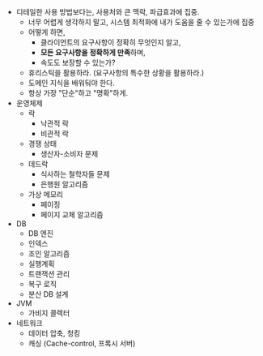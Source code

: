 - 디테일한 사용 방법보다는, 사용처와 큰 맥락, 파급효과에 집중.
	- 너무 어렵게 생각하지 말고, 시스템 최적화에 내가 도움을 줄 수 있는가에 집중
	- 어떻게 하면, 
		- 클라이언트의 요구사항이 정확히 무엇인지 알고, 
		- **모든 요구사항을 정확하게 만족**하며, 
		- 속도도 보장할 수 있는가?
	- 휴리스틱을 활용하라. (요구사항의 특수한 상황을 활용하라.)
	- 도메인 지식을 배워둬야 한다.
	- 항상 가장 "단순"하고 "명확"하게.
- 운영체제
	- 락
		- 낙관적 락
		- 비관적 락
	- 경쟁 상태
		- 생산자-소비자 문제
	- 데드락
		- 식사하는 철학자들 문제
		- 은행원 알고리즘
	- 가상 메모리
		- 페이징
		- 페이지 교체 알고리즘
- DB
	- DB 엔진
	- 인덱스
	- 조인 알고리즘
	- 실행계획
	- 트랜잭션 관리
	- 복구 로직
	- 분산 DB 설계
- JVM
	- 가비지 콜렉터
- 네트워크
	- 데이터 압축, 청킹
	- 캐싱 (Cache-control, 프록시 서버)